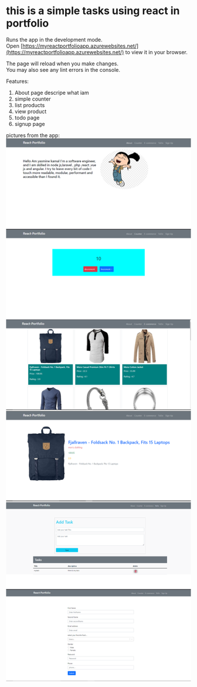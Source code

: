 # this is a simple tasks using react in portfolio

Runs the app in the development mode.\
Open [https://myreactportfolioapp.azurewebsites.net/](https://myreactportfolioapp.azurewebsites.net/) to view it in your browser.

The page will reload when you make changes.\
You may also see any lint errors in the console.

Features:

1. About page descripe what iam
2. simple counter
3. list products
4. view product
5. todo page
6. signup page


pictures from the app:
![home page](https://github.com/yasminekamal/react-Portfolio-app/blob/main/images/homepage.PNG)
![counter page](https://github.com/yasminekamal/react-Portfolio-app/blob/main/images/counterpage.PNG)
![products page](https://github.com/yasminekamal/react-Portfolio-app/blob/main/images/e-commerce.PNG)
![product page](https://github.com/yasminekamal/react-Portfolio-app/blob/main/images/productdetails.PNG)
![todo page](https://github.com/yasminekamal/react-Portfolio-app/blob/main/images/todo.PNG)
![signup page](https://github.com/yasminekamal/react-Portfolio-app/blob/main/images/signup.PNG)

